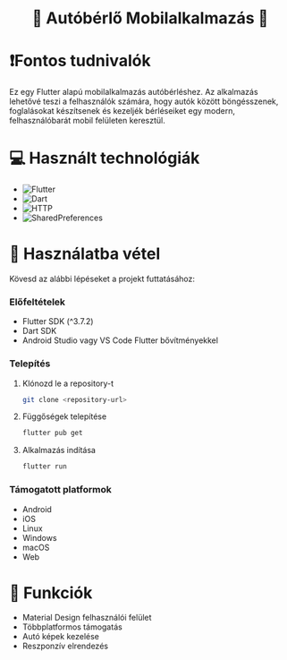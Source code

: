 <h1 align="center">📱 Autóbérlő Mobilalkalmazás 📱</h1>

# ❗Fontos tudnivalók

Ez egy Flutter alapú mobilalkalmazás autóbérléshez. Az alkalmazás lehetővé teszi a felhasználók számára, hogy autók között böngésszenek, foglalásokat készítsenek és kezeljék bérléseiket egy modern, felhasználóbarát mobil felületen keresztül.

# 💻 Használt technológiák

- ![Flutter](https://img.shields.io/badge/Flutter-02569B?style=for-the-badge&logo=flutter&logoColor=white)
- ![Dart](https://img.shields.io/badge/Dart-0175C2?style=for-the-badge&logo=dart&logoColor=white)
- ![HTTP](https://img.shields.io/badge/HTTP-Package-blue?style=for-the-badge)
- ![SharedPreferences](https://img.shields.io/badge/Shared_Preferences-Storage-green?style=for-the-badge)

# 🔎 Használatba vétel

Kövesd az alábbi lépéseket a projekt futtatásához:

### Előfeltételek

- Flutter SDK (^3.7.2)
- Dart SDK
- Android Studio vagy VS Code Flutter bővítményekkel

### Telepítés

1. Klónozd le a repository-t
   ```sh
   git clone <repository-url>
   ```

2. Függőségek telepítése
   ```sh
   flutter pub get
   ```

3. Alkalmazás indítása
   ```sh
   flutter run
   ```

### Támogatott platformok

- Android
- iOS
- Linux
- Windows
- macOS
- Web

# 📱 Funkciók

- Material Design felhasználói felület
- Többplatformos támogatás
- Autó képek kezelése
- Reszponzív elrendezés